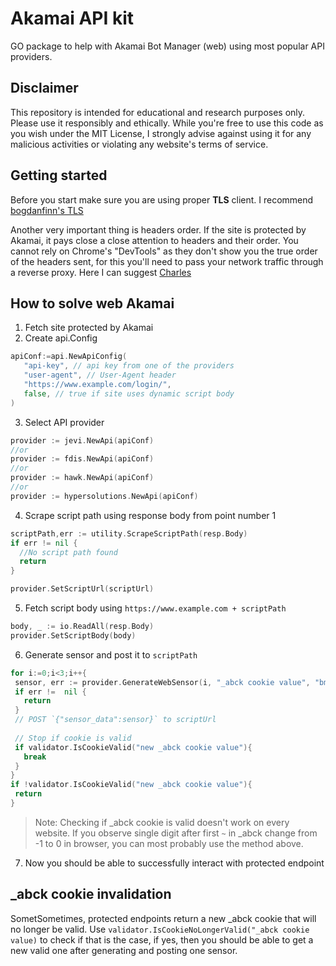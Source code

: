 # Akamai API kit
GO package to help with Akamai Bot Manager (web) using most popular API providers.
## Disclaimer
This repository is intended for educational and research purposes only. Please use it responsibly and ethically. While you're free to use this code as you wish under the MIT License, I strongly advise against using it for any malicious activities or violating any website's terms of service.
## Getting started
Before you start make sure you are using proper **TLS** client.
I recommend [bogdanfinn's TLS](https://www.github.com/bogdanfinn/tls-client)

Another very important thing is headers order. If the site is protected by Akamai, it pays close a close attention to headers and their order. You cannot rely on Chrome's "DevTools" as they don't show you the true order of the headers sent, for this you'll need to pass your network traffic through a reverse proxy. Here I can suggest [Charles](https://www.charlesproxy.com/)
## How to solve web Akamai
 1. Fetch site protected by Akamai
 2. Create api.Config
 ```go
apiConf:=api.NewApiConfig(
	"api-key", // api key from one of the providers
	"user-agent", // User-Agent header
	"https://www.example.com/login/", 
	false, // true if site uses dynamic script body
)
 ```
 3. Select API provider
 ```go
provider := jevi.NewApi(apiConf)
//or
provider := fdis.NewApi(apiConf)
//or
provider := hawk.NewApi(apiConf)
//or
provider := hypersolutions.NewApi(apiConf)
```
 4. Scrape script path using response body from point number 1
```go
scriptPath,err := utility.ScrapeScriptPath(resp.Body)
if err != nil {
  //No script path found
  return
}

provider.SetScriptUrl(scriptUrl)
```
 5. Fetch script body using `https://www.example.com + scriptPath`
```go
body, _ := io.ReadAll(resp.Body)
provider.SetScriptBody(body)
```
 6. Generate sensor and post it to `scriptPath`
 ```go
for i:=0;i<3;i++{
  sensor, err := provider.GenerateWebSensor(i, "_abck cookie value", "bm_sz cookie value")
  if err !=  nil {
    return
  }
  // POST `{"sensor_data":sensor}` to scriptUrl
  
  // Stop if cookie is valid
  if validator.IsCookieValid("new _abck cookie value"){
    break
  }
}
if !validator.IsCookieValid("new _abck cookie value"){
  return
}
```

> Note: Checking if _abck cookie is valid doesn't work on every website. If you observe single digit after first `~` in _abck change from -1 to 0 in browser, you can most probably use the method above.

 7. Now you should be able to successfully interact with protected endpoint
## _abck cookie invalidation
SometSometimes, protected endpoints return a new _abck cookie that will no longer be valid.
Use `validator.IsCookieNoLongerValid("_abck cookie value)` to check if that is the case, if yes, then you should be able to get a new valid one after generating and posting one sensor.